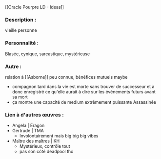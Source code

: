 [[Oracle Pourpre LD - Ideas]]
### Description :
vieille personne

### Personnalité :
Blasée, cynique, sarcastique, mystérieuse

### Autre :
relation à [[Asborne]] peu connue, bénéfices mutuels maybe
- compagnon tard dans la vie
est morte sans trouver de successeur et à donc enregistré ce qu'elle aurait à dire sur les événements futurs avant sa mort
- ça montre une capacité de medium extrêmement puissante
Assassinée

### Lien à d'autres œuvres :
- Angela | Eragon
- Gertrude | TMA
	- Involontairement mais big big big vibes
- Maître des maîtres | KH
	- Mystérieux, contrôle tout
	- pas son côté deadpool tho